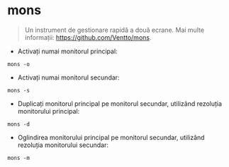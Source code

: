 # mons

> Un instrument de gestionare rapidă a două ecrane.
> Mai multe informații: <https://github.com/Ventto/mons>.

- Activați numai monitorul principal:

`mons -o`

- Activați numai monitorul secundar:

`mons -s`

- Duplicați monitorul principal pe monitorul secundar, utilizând rezoluția monitorului principal:

`mons -d`

- Oglindirea monitorului principal pe monitorul secundar, utilizând rezoluția monitorului secundar:

`mons -m`
